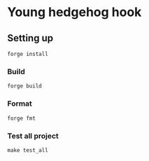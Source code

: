 # Young hedgehog hook

## Setting up

```
forge install
```

### Build

```shell
forge build
```

### Format

```shell
forge fmt
```

### Test all project

```
make test_all
```
